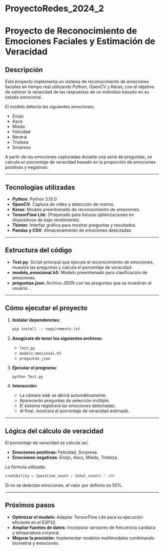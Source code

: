 # ProyectoRedes_2024_2

# Proyecto de Reconocimiento de Emociones Faciales y Estimación de Veracidad

## Descripción

Este proyecto implementa un sistema de reconocimiento de emociones faciales en tiempo real utilizando Python, OpenCV y Keras, con el objetivo de estimar la veracidad de las respuestas de un individuo basado en su estado emocional.

El modelo detecta las siguientes emociones:
- Enojo
- Asco
- Miedo
- Felicidad
- Neutral
- Tristeza
- Sorpresa

A partir de las emociones capturadas durante una serie de preguntas, se calcula un porcentaje de veracidad basado en la proporción de emociones positivas y negativas.

---

## Tecnologías utilizadas

- **Python**: Python 3.10.0
- **OpenCV**: Captura de video y detección de rostros.
- **Keras**: Modelo preentrenado de reconocimiento de emociones.
- **TensorFlow Lite**: (Preparado para futuras optimizaciones en dispositivos de bajo rendimiento).
- **Tkinter**: Interfaz gráfica para mostrar preguntas y resultados.
- **Pandas y CSV**: Almacenamiento de emociones detectadas.

---

## Estructura del código

- **Test.py**: Script principal que ejecuta el reconocimiento de emociones, muestra las preguntas y calcula el porcentaje de veracidad.
- **modelo_emocional.h5**: Modelo preentrenado para clasificación de emociones.
- **preguntas.json**: Archivo JSON con las preguntas que se muestran al usuario.
.

---

## Cómo ejecutar el proyecto

1. **Instalar dependencias:**
   ```bash
   pip install -r requirements.txt
   ```

2. **Asegúrate de tener los siguientes archivos:**
   - `Test.py`
   - `modelo_emocional.h5`
   - `preguntas.json`

3. **Ejecutar el programa:**
   ```bash
   python Test.py
   ```

4. **Interacción:**
   - La cámara web se abrirá automáticamente.
   - Aparecerán preguntas de selección múltiple.
   - El sistema registrará las emociones detectadas.
   - Al final, mostrará el porcentaje de veracidad estimado.

---

## Lógica del cálculo de veracidad

El porcentaje de veracidad se calcula así:

- **Emociones positivas:** Felicidad, Sorpresa.
- **Emociones negativas:** Enojo, Asco, Miedo, Tristeza.

La fórmula utilizada:
```python
credibility = (positive_count / total_count) * 100
```
Si no se detectan emociones, el valor por defecto es 50%.

---

## Próximos pasos

- **Optimizar el modelo:** Adaptar TensorFlow Lite para su ejecución eficiente en el ESP32.
- **Ampliar fuentes de datos:** Incorporar sensores de frecuencia cardíaca y temperatura corporal.
- **Mejorar la precisión:** Implementar modelos multimodales combinando biometría y emociones.


